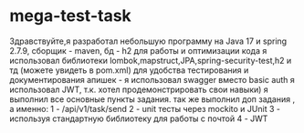 # mega-test-task

Здравствуйте,я разработал небольшую программу на Java 17 и spring 2.7.9, сборщик - maven, бд - h2
для работы и оптимизации кода я использовал библиотеки lombok,mapstruct,JPA,spring-security-test,h2 и тд (можете увидеть в pom.xml)
для удобства тестирования и документирования апишек - я использовал swagger
вместо basic auth я использовал JWT, т.к. хотел продемонстрировать свои навыки)
я выполнил все основные пункты задания.
так же выполнил доп задания , а именно:
1 - /api/v1/task/send
2 - unit тесты через mockito и JUnit
3 - используя стандартную библиотеку для работы с почтой
4 - JWT
